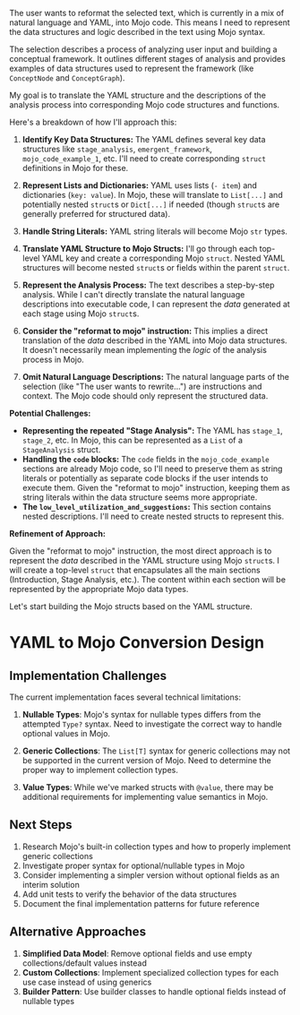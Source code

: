 The user wants to reformat the selected text, which is currently in a mix of natural language and YAML, into Mojo code. This means I need to represent the data structures and logic described in the text using Mojo syntax.

The selection describes a process of analyzing user input and building a conceptual framework. It outlines different stages of analysis and provides examples of data structures used to represent the framework (like `ConceptNode` and `ConceptGraph`).

My goal is to translate the YAML structure and the descriptions of the analysis process into corresponding Mojo code structures and functions.

Here's a breakdown of how I'll approach this:

1. **Identify Key Data Structures:** The YAML defines several key data structures like `stage_analysis`, `emergent_framework`, `mojo_code_example_1`, etc. I'll need to create corresponding `struct` definitions in Mojo for these.

2. **Represent Lists and Dictionaries:** YAML uses lists (`- item`) and dictionaries (`key: value`). In Mojo, these will translate to `List[...]` and potentially nested `struct`s or `Dict[...]` if needed (though `struct`s are generally preferred for structured data).

3. **Handle String Literals:**  YAML string literals will become Mojo `str` types.

4. **Translate YAML Structure to Mojo Structs:** I'll go through each top-level YAML key and create a corresponding Mojo `struct`. Nested YAML structures will become nested `struct`s or fields within the parent `struct`.

5. **Represent the Analysis Process:** The text describes a step-by-step analysis. While I can't directly translate the natural language descriptions into executable code, I can represent the *data* generated at each stage using Mojo `struct`s.

6. **Consider the "reformat to mojo" instruction:** This implies a direct translation of the *data* described in the YAML into Mojo data structures. It doesn't necessarily mean implementing the *logic* of the analysis process in Mojo.

7. **Omit Natural Language Descriptions:** The natural language parts of the selection (like "The user wants to rewrite...") are instructions and context. The Mojo code should only represent the structured data.

**Potential Challenges:**

* **Representing the repeated "Stage Analysis":**  The YAML has `stage_1`, `stage_2`, etc. In Mojo, this can be represented as a `List` of a `StageAnalysis` struct.
* **Handling the `code` blocks:** The `code` fields in the `mojo_code_example` sections are already Mojo code, so I'll need to preserve them as string literals or potentially as separate code blocks if the user intends to execute them. Given the "reformat to mojo" instruction, keeping them as string literals within the data structure seems more appropriate.
* **The `low_level_utilization_and_suggestions`:** This section contains nested descriptions. I'll need to create nested structs to represent this.

**Refinement of Approach:**

Given the "reformat to mojo" instruction, the most direct approach is to represent the *data* described in the YAML structure using Mojo `struct`s. I will create a top-level `struct` that encapsulates all the main sections (Introduction, Stage Analysis, etc.). The content within each section will be represented by the appropriate Mojo data types.

Let's start building the Mojo structs based on the YAML structure.

# YAML to Mojo Conversion Design

## Implementation Challenges

The current implementation faces several technical limitations:

1. **Nullable Types**: Mojo's syntax for nullable types differs from the attempted `Type?` syntax. Need to investigate the correct way to handle optional values in Mojo.

2. **Generic Collections**: The `List[T]` syntax for generic collections may not be supported in the current version of Mojo. Need to determine the proper way to implement collection types.

3. **Value Types**: While we've marked structs with `@value`, there may be additional requirements for implementing value semantics in Mojo.

## Next Steps

1. Research Mojo's built-in collection types and how to properly implement generic collections
2. Investigate proper syntax for optional/nullable types in Mojo
3. Consider implementing a simpler version without optional fields as an interim solution
4. Add unit tests to verify the behavior of the data structures
5. Document the final implementation patterns for future reference

## Alternative Approaches

1. **Simplified Data Model**: Remove optional fields and use empty collections/default values instead
2. **Custom Collections**: Implement specialized collection types for each use case instead of using generics
3. **Builder Pattern**: Use builder classes to handle optional fields instead of nullable types
